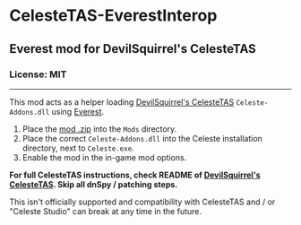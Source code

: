 # CelesteTAS-EverestInterop

## Everest mod for DevilSquirrel's CelesteTAS

### License: MIT

----

This mod acts as a helper loading [DevilSquirrel's CelesteTAS](https://github.com/ShootMe/CelesteTAS) `Celeste-Addons.dll` using [Everest](https://github.com/EverestAPI/Everest).

1. Place the [mod .zip](https://github.com/EverestAPI/CelesteTAS-EverestInterop/releases) into the `Mods` directory.
2. Place the correct `Celeste-Addons.dll` into the Celeste installation directory, next to `Celeste.exe`.
3. Enable the mod in the in-game mod options.

**For full CelesteTAS instructions, check README of [DevilSquirrel's CelesteTAS](https://github.com/ShootMe/CelesteTAS). Skip all dnSpy / patching steps.**

This isn't officially supported and compatibility with CelesteTAS and / or "Celeste Studio" can break at any time in the future.
